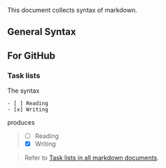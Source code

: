 This document collects syntax of markdown.

## General Syntax

## For GitHub

### Task lists

The syntax
```
- [ ] Reading
- [x] Writing
```
produces
> - [ ] Reading
> - [x] Writing

> Refer to [Task lists in all markdown documents](https://github.com/blog/1825-task-lists-in-all-markdown-documents).
